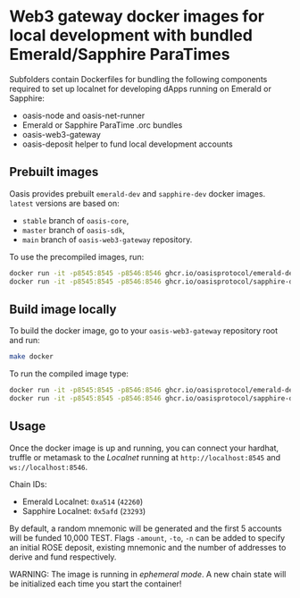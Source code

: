# Web3 gateway docker images for local development with bundled Emerald/Sapphire ParaTimes

Subfolders contain Dockerfiles for bundling the following components required to
set up localnet for developing dApps running on Emerald or Sapphire:

- oasis-node and oasis-net-runner
- Emerald or Sapphire ParaTime .orc bundles
- oasis-web3-gateway
- oasis-deposit helper to fund local development accounts

## Prebuilt images

Oasis provides prebuilt `emerald-dev` and `sapphire-dev` docker images. `latest`
versions are based on:
- `stable` branch of `oasis-core`,
- `master` branch of `oasis-sdk`,
- `main` branch of `oasis-web3-gateway` repository.

To use the precompiled images, run:

```sh
docker run -it -p8545:8545 -p8546:8546 ghcr.io/oasisprotocol/emerald-dev # Emerald
docker run -it -p8545:8545 -p8546:8546 ghcr.io/oasisprotocol/sapphire-dev # Sapphire
```

## Build image locally

To build the docker image, go to your `oasis-web3-gateway` repository root
and run:

```sh
make docker
```

To run the compiled image type:

```sh
docker run -it -p8545:8545 -p8546:8546 ghcr.io/oasisprotocol/emerald-dev:local
docker run -it -p8545:8545 -p8546:8546 ghcr.io/oasisprotocol/sapphire-dev:local
```

## Usage

Once the docker image is up and running, you can connect your hardhat,
truffle or metamask to the *Localnet* running at `http://localhost:8545` and
`ws://localhost:8546`.

Chain IDs:
- Emerald Localnet: `0xa514` (`42260`)
- Sapphire Localnet: `0x5afd` (`23293`)

By default, a random mnemonic will be generated and the first 5 accounts will
be funded 10,000 TEST. Flags `-amount`, `-to`, `-n` can be added to specify an
initial ROSE deposit, existing mnemonic and the number of addresses to derive
and fund respectively.

WARNING: The image is running in *ephemeral mode*. A new chain state will be
initialized each time you start the container!
